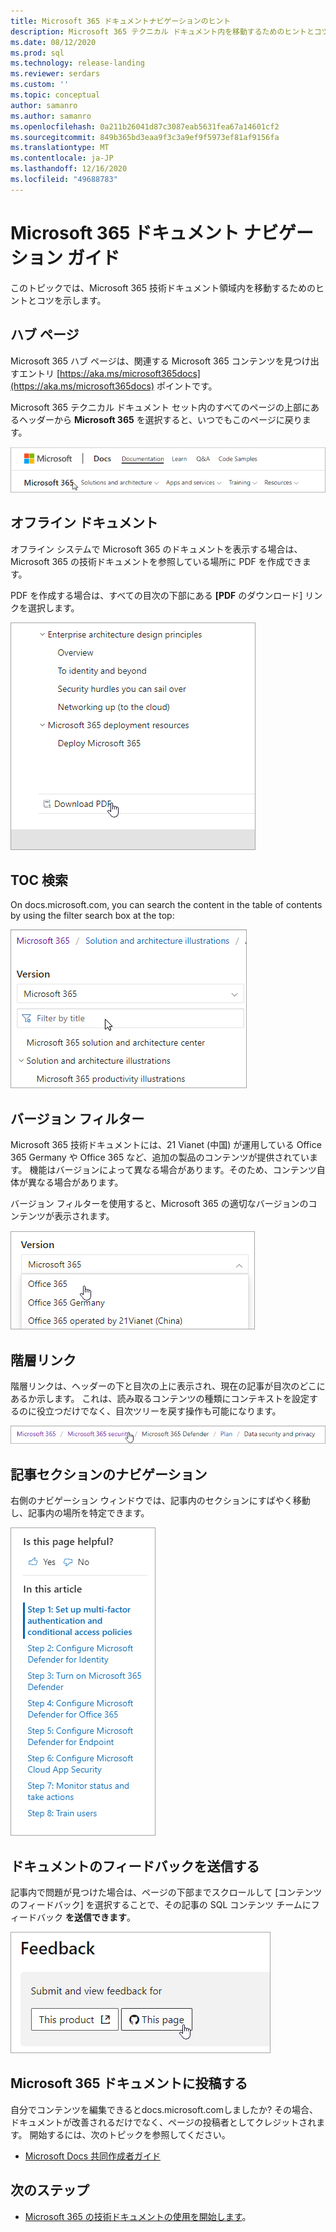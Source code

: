 ```yaml
---
title: Microsoft 365 ドキュメントナビゲーションのヒント
description: Microsoft 365 テクニカル ドキュメント内を移動するためのヒントとコツ - ハブ ページ、目次、ヘッダー、階層リンクの使い方、バージョン フィルターの使い方などについて説明します。
ms.date: 08/12/2020
ms.prod: sql
ms.technology: release-landing
ms.reviewer: serdars
ms.custom: ''
ms.topic: conceptual
author: samanro
ms.author: samanro
ms.openlocfilehash: 0a211b26041d87c3087eab5631fea67a14601cf2
ms.sourcegitcommit: 849b365bd3eaa9f3c3a9ef9f5973ef81af9156fa
ms.translationtype: MT
ms.contentlocale: ja-JP
ms.lasthandoff: 12/16/2020
ms.locfileid: "49688783"
---
```

# <a name="microsoft-365-docs-navigation-guide"></a>Microsoft 365 ドキュメント ナビゲーション ガイド

このトピックでは、Microsoft 365 技術ドキュメント領域内を移動するためのヒントとコツを示します。  

## <a name="hub-page"></a>ハブ ページ

Microsoft 365 ハブ ページは、関連する Microsoft 365 コンテンツを見つけ出すエントリ [https://aka.ms/microsoft365docs](https://aka.ms/microsoft365docs) ポイントです。

Microsoft 365 テクニカル ドキュメント セット内のすべてのページの上部にあるヘッダーから **Microsoft 365** を選択すると、いつでもこのページに戻ります。

![ヘッダー内の Microsoft 365](media/m365-header-cursor.png)

## <a name="offline-documentation"></a>オフライン ドキュメント

オフライン システムで Microsoft 365 のドキュメントを表示する場合は、Microsoft 365 の技術ドキュメントを参照している場所に PDF を作成できます。

PDF を作成する場合は、すべての目次の下部にある **[PDF** のダウンロード] リンクを選択します。

![PDF をダウンロードする](media/m365-download-pdf-cursor.png)

## <a name="toc-search"></a>TOC 検索 
On docs.microsoft.com, you can search the content in the table of contents by using the filter search box at the top:

![フィルター ボックスを使用する](media/m365-filter-by-title.png)

## <a name="version-filter"></a>バージョン フィルター
Microsoft 365 技術ドキュメントには、21 Vianet (中国) が運用している Office 365 Germany や Office 365 など、追加の製品のコンテンツが提供されています。 機能はバージョンによって異なる場合があります。そのため、コンテンツ自体が異なる場合があります。

バージョン フィルターを使用すると、Microsoft 365 の適切なバージョンのコンテンツが表示されます。

![Microsoft 365 バージョン フィルター](media/m365-version-filter.png)

## <a name="breadcrumbs"></a>階層リンク

階層リンクは、ヘッダーの下と目次の上に表示され、現在の記事が目次のどこにあるか示します。  これは、読み取るコンテンツの種類にコンテキストを設定するのに役立つだけでなく、目次ツリーを戻す操作も可能になります。

![Microsoft 365 階層リンク](media/m365-breadcrumb.png)

## <a name="article-section-navigation"></a>記事セクションのナビゲーション

右側のナビゲーション ウィンドウでは、記事内のセクションにすばやく移動し、記事内の場所を特定できます。  

![右ナビゲーション](media/m365-article-sections.png)

## <a name="submit-docs-feedback"></a>ドキュメントのフィードバックを送信する

記事内で問題が見つけた場合は、ページの下部までスクロールして [コンテンツのフィードバック] を選択することで、その記事の SQL コンテンツ チームにフィードバック **を送信できます**。

![Git コンテンツのフィードバックを発行する](media/m365-article-feedback.png)

## <a name="contribute-to-microsoft-365-documentation"></a>Microsoft 365 ドキュメントに投稿する

自分でコンテンツを編集できるとdocs.microsoft.comしましたか? その場合、ドキュメントが改善されるだけでなく、ページの投稿者としてクレジットされます。 開始するには、次のトピックを参照してください。

- [Microsoft Docs 共同作成者ガイド](https://docs.microsoft.com/contribute/)

## <a name="next-steps"></a>次のステップ

- [Microsoft 365 の技術ドキュメントの使用を開始します](index.yml)。
